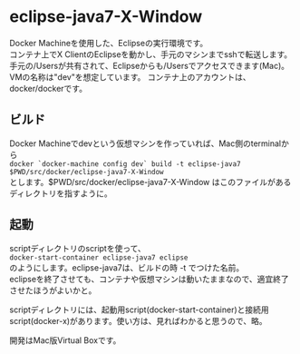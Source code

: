# eclipse-java7-X-Window
Docker Machineを使用した、Eclipseの実行環境です。  
コンテナ上でX ClientのEclipseを動かし、手元のマシンまでsshで転送します。  
手元の/Usersが共有されて、Eclipseからも/Usersでアクセスできます(Mac)。  
VMの名称は"dev"を想定しています。
コンテナ上のアカウントは、docker/dockerです。

## ビルド
Docker Machineでdevという仮想マシンを作っていれば、Mac側のterminalから  
``docker `docker-machine config dev` build -t eclipse-java7 $PWD/src/docker/eclipse-java7-X-Window``   
とします。$PWD/src/docker/eclipse-java7-X-Window はこのファイルがあるディレクトリを指すように。  

## 起動
scriptディレクトリのscriptを使って、  
``docker-start-container eclipse-java7 eclipse``  
のようにします。eclipse-java7は、ビルドの時 -t でつけた名前。  
eclipseを終了させても、コンテナや仮想マシンは動いたままなので、適宜終了させたほうがよいかと。

scriptディレクトリには、起動用script(docker-start-container)と接続用script(docker-x)があります。使い方は、見ればわかると思うので、略。

開発はMac版Virtual Boxです。